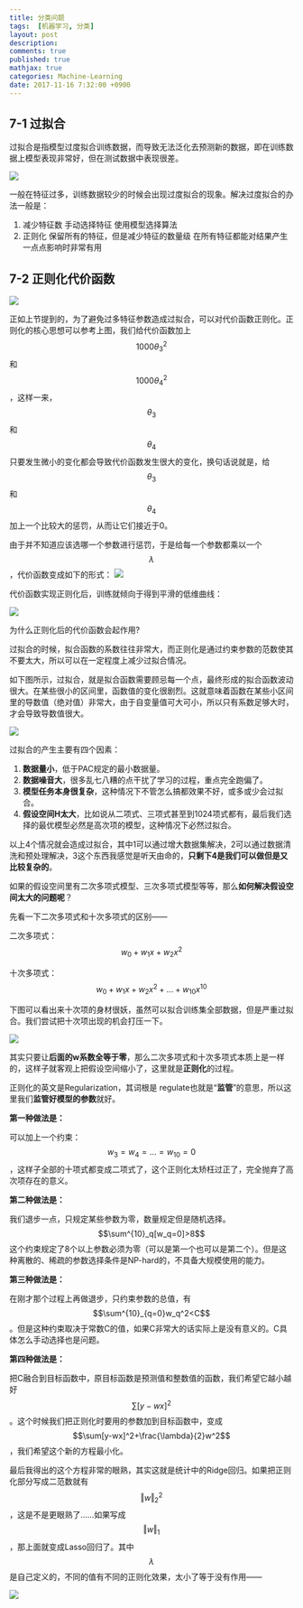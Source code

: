 ```yaml
---
title: 分类问题
tags:  [机器学习, 分类]
layout: post
description: 
comments: true
published: true
mathjax: true
categories: Machine-Learning
date: 2017-11-16 7:32:00 +0900
---
```


## 7-1 过拟合

过拟合是指模型过度拟合训练数据，而导致无法泛化去预测新的数据，即在训练数据上模型表现非常好，但在测试数据中表现很差。

[![](/assets/images/ML-7-1-2017-11-16-07-42-34.png)](https://www.bilibili.com/video/av9912938/index_39.html#page=40)

一般在特征过多，训练数据较少的时候会出现过度拟合的现象。解决过度拟合的办法一般是：

1. 减少特征数
  手动选择特征
  使用模型选择算法
1. 正则化
  保留所有的特征，但是减少特征的数量级
  在所有特征都能对结果产生一点点影响时非常有用

## 7-2 正则化代价函数

[![](/assets/images/ML-7-2-2017-11-17-19-00-23.png)](https://www.bilibili.com/video/av9912938/index_40.html#page=41)

正如上节提到的，为了避免过多特征参数造成过拟合，可以对代价函数正则化。正则化的核心思想可以参考上图，我们给代价函数加上$$1000\theta_3^2$$和$$1000\theta_4^2$$，这样一来，$$\theta_3$$和$$\theta_4$$只要发生微小的变化都会导致代价函数发生很大的变化，换句话说就是，给$$\theta_3$$和$$\theta_4$$加上一个比较大的惩罚，从而让它们接近于0。

由于并不知道应该选哪一个参数进行惩罚，于是给每一个参数都乘以一个$$\lambda$$，代价函数变成如下的形式：
![](/assets/images/ML-7-2-2017-11-17-19-37-05.png)

代价函数实现正则化后，训练就倾向于得到平滑的低维曲线：

![](/assets/images/ML-7-2-2017-11-17-19-32-19.png)

为什么正则化后的代价函数会起作用?

过拟合的时候，拟合函数的系数往往非常大，而正则化是通过约束参数的范数使其不要太大，所以可以在一定程度上减少过拟合情况。

如下图所示，过拟合，就是拟合函数需要顾忌每一个点，最终形成的拟合函数波动很大。在某些很小的区间里，函数值的变化很剧烈。这就意味着函数在某些小区间里的导数值（绝对值）非常大，由于自变量值可大可小，所以只有系数足够大时，才会导致导数值很大。

![](https://pic1.zhimg.com/50/f5f9e03bf245e71f5538e12d06a83ea0_hd.jpg)

过拟合的产生主要有四个因素：

1. **数据量小**，低于PAC规定的最小数据量。
1. **数据噪音大**，很多乱七八糟的点干扰了学习的过程，重点完全跑偏了。
1. **模型任务本身很复杂**，这种情况下不管怎么搞都效果不好，或多或少会过拟合。
1. **假设空间H太大**，比如说从二项式、三项式甚至到1024项式都有，最后我们选择的最优模型必然是高次项的模型，这种情况下必然过拟合。

以上4个情况就会造成过拟合，其中1可以通过增大数据集解决，2可以通过数据清洗和预处理解决，3这个东西我感觉是听天由命的，**只剩下4是我们可以做但是又比较复杂的**。

如果的假设空间里有二次多项式模型、三次多项式模型等等，那么**如何解决假设空间太大的问题呢**？

先看一下二次多项式和十次多项式的区别——

二次多项式：$$w_0+w_1x+w_2x^2$$

十次多项式：$$w_0+w_1x+w_2x^2+...+w_{10}x^{10}$$

下图可以看出来十次项的身材很妖，虽然可以拟合训练集全部数据，但是严重过拟合。我们尝试把十次项出现的机会打压一下。

![](https://pic3.zhimg.com/50/v2-3b5ea9632a249a58a8085fa03594eeee_hd.jpg)

其实只要让**后面的w系数全等于零**，那么二次多项式和十次多项式本质上是一样的，这样子就客观上把假设空间缩小了，这里就是**正则化**的过程。

正则化的英文是Regularization，其词根是 regulate也就是“**监管**”的意思，所以这里我们**监管好模型的参数**就好。

**第一种做法是：**

可以加上一个约束：$$w_3=w_4=...=w_{10}=0$$，这样子全部的十项式都变成二项式了，这个正则化太矫枉过正了，完全抛弃了高次项存在的意义。

**第二种做法是：**

我们退步一点，只规定某些参数为零，数量规定但是随机选择。$$\sum^{10}_q[w_q=0]>8$$ 这个约束规定了8个以上参数必须为零（可以是第一个也可以是第二个）。但是这种离散的、稀疏的参数选择条件是NP-hard的，不具备大规模使用的能力。

**第三种做法是：**

在刚才那个过程上再做退步，只约束参数的总值，有$$\sum^{10}_{q=0}w_q^2<C$$ 。但是这种约束取决于常数C的值，如果C非常大的话实际上是没有意义的。C具体怎么手动选择也是问题。

**第四种做法是：**

把C融合到目标函数中，原目标函数是预测值和整数值的函数，我们希望它越小越好$$\sum[y-wx]^2$$。这个时候我们把正则化时要用的参数加到目标函数中，变成$$\sum[y-wx]^2+\frac{\lambda}{2}w^2$$，我们希望这个新的方程最小化。

最后我得出的这个方程非常的眼熟，其实这就是统计中的Ridge回归。如果把正则化部分写成二范数就有$$\Vert w\Vert^2_2$$，这是不是更眼熟了……如果写成$$\Vert w \Vert_1$$，那上面就变成Lasso回归了。其中$$\lambda$$ 是自己定义的，不同的值有不同的正则化效果，太小了等于没有作用——

![](https://pic2.zhimg.com/50/v2-98934555e52e65f40fed67063ed62af5_hd.jpg)
